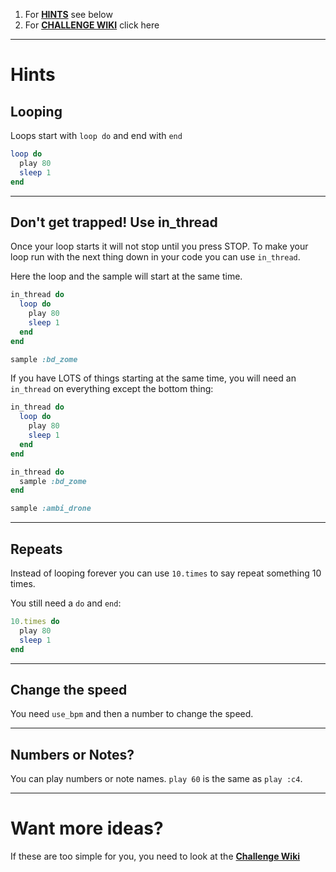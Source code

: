 1. For [**HINTS**](#hints) see below
2. For [**CHALLENGE WIKI**](https://github.com/MrReedSWCHS/Sonic-Pi/wiki) click here

---

# Hints

## Looping

Loops start with `loop do` and end with `end`

```ruby
loop do
  play 80
  sleep 1
end
```

---

## Don't get trapped! Use in_thread

Once your loop starts it will not stop until you press STOP. To make your loop run with the next thing down in your code you can use `in_thread`.

Here the loop and the sample will start at the same time.

```ruby
in_thread do
  loop do
    play 80
    sleep 1
  end
end

sample :bd_zome
```

If you have LOTS of things starting at the same time, you will need an `in_thread` on everything except the bottom thing:

```ruby
in_thread do
  loop do
    play 80
    sleep 1
  end
end

in_thread do
  sample :bd_zome
end

sample :ambi_drone
```

---

## Repeats

Instead of looping forever you can use `10.times` to say repeat something 10 times.

You still need a `do` and `end`:

```ruby
10.times do
  play 80
  sleep 1
end
```

---

## Change the speed

You need `use_bpm` and then a number to change the speed.

---

## Numbers or Notes?

You can play numbers or note names. `play 60` is the same as `play :c4`.

***

# Want more ideas?

If these are too simple for you, you need to look at the [**Challenge Wiki**](https://github.com/MrReedSWCHS/Sonic-Pi/wiki)
